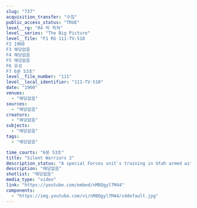 ```yaml
---
slug: "737"
acquisition_transfer: "수집"
public_access_status: "TRUE"
level__rg: "R4 빅 픽쳐"
level__series: "The Big Picture"
level__file: "F1 RG 111-TV-518
F2 1960
F3 해당없음
F4 해당없음
F5 해당없음
F6 유성
F7 6분 53초"
level__file_number: "111"
level__local_identifier: "111-TV-518"
date: "1960"
venues: 
  - "해당없음"
sources: 
  - "해당없음"
creators: 
  - "해당없음"
subjects: 
  - "해당없음"
tags: 
  - "해당없음"

time_courts: "6분 53초"
title: "Silent Warriors 2"
description_status: "A special Forces unit`s training in Utah armed with deadly bows and arrows."
description: "해당없음"
shotlist: "해당없음"
media_type: "video"
link: "https://youtube.com/embed/nM8Qgyl7M44"
components: 
  - "https://img.youtube.com/vi/nM8Qgyl7M44/sddefault.jpg"
---
```

